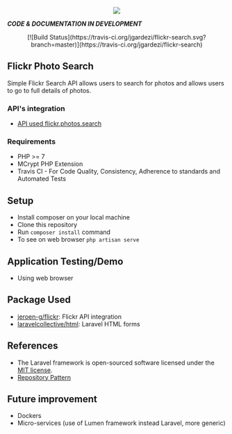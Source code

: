 <p align="center"><img src="https://laravel.com/assets/img/components/logo-laravel.svg"></p>

_**CODE & DOCUMENTATION IN DEVELOPMENT**_

<p align="center">
[![Build Status](https://travis-ci.org/jgardezi/flickr-search.svg?branch=master)](https://travis-ci.org/jgardezi/flickr-search)
</p>

## Flickr Photo Search

Simple Flickr Search API allows users to search for photos and allows users to go to full details of photos.

### API's integration
- [API used flickr.photos.search](https://www.flickr.com/services/api/flickr.photos.search.html)

### Requirements
- PHP >= 7
- MCrypt PHP Extension
- Travis CI - For Code Quality, Consistency, Adherence to standards and Automated Tests

## Setup
- Install composer on your local machine
- Clone this repository
- Run `composer install` command
- To see on web browser `php artisan serve`

## Application Testing/Demo
- Using web browser

## Package Used
- [jeroen-g/flickr](https://github.com/Jeroen-G/Flickr): Flickr API integration
- [laravelcollective/html](https://laravelcollective.com/docs/5.4/html): Laravel HTML forms

## References

- The Laravel framework is open-sourced software licensed under the [MIT license](http://opensource.org/licenses/MIT).
- [Repository Pattern](https://bosnadev.com/2015/03/07/using-repository-pattern-in-laravel-5/)

## Future improvement
- Dockers
- Micro-services (use of Lumen framework instead Laravel, more generic)

